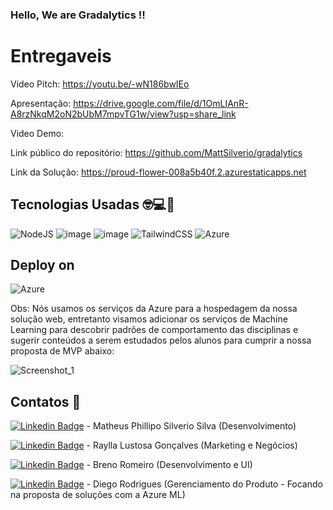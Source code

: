 ### Hello, We are Gradalytics !!

# Entregaveis
Video Pitch: <https://youtu.be/-wN186bwIEo>

Apresentação: <https://drive.google.com/file/d/1OmLIAnR-A8rzNkqM2oN2bUbM7mpvTG1w/view?usp=share_link>

Video Demo: 

Link público do repositório: <https://github.com/MattSilverio/gradalytics>

Link da Solução: <https://proud-flower-008a5b40f.2.azurestaticapps.net>


## Tecnologias Usadas 🤓💻🚀
![NodeJS](https://img.shields.io/badge/node.js-6DA55F?style=for-the-badge&logo=node.js&logoColor=white)
![image](https://img.shields.io/badge/React-20232A?style=for-the-badge&logo=react&logoColor=61DAFB) 
![image](https://img.shields.io/badge/typescript-%23007ACC.svg?style=for-the-badge&logo=typescript&logoColor=white)
![TailwindCSS](https://img.shields.io/badge/tailwindcss-%2338B2AC.svg?style=for-the-badge&logo=tailwind-css&logoColor=white)
![Azure](https://img.shields.io/badge/azure-%230072C6.svg?style=for-the-badge&logo=microsoftazure&logoColor=white)

## Deploy on
![Azure](https://img.shields.io/badge/azure-%230072C6.svg?style=for-the-badge&logo=microsoftazure&logoColor=white)

Obs: Nós usamos os serviços da Azure para a hospedagem da nossa solução web, entretanto visamos adicionar os serviços de Machine Learning para descobrir padrões de comportamento das disciplinas e sugerir conteúdos a serem estudados pelos alunos para cumprir a nossa proposta de MVP abaixo:

![Screenshot_1](https://user-images.githubusercontent.com/18178688/201650345-c96d0a3f-1a26-49db-bf35-993b1650071e.jpg)

## Contatos 📱
[![Linkedin Badge](https://img.shields.io/badge/LinkedIn-0077B5?style=for-the-badge&logo=linkedin&logoColor=white)](https://www.linkedin.com/in/matheusphillipo/) - Matheus Phillipo Silverio Silva (Desenvolvimento)

[![Linkedin Badge](https://img.shields.io/badge/LinkedIn-0077B5?style=for-the-badge&logo=linkedin&logoColor=white)](https://www.linkedin.com/in/rayllalustosa/) - Raylla Lustosa Gonçalves (Marketing e Negócios)

[![Linkedin Badge](https://img.shields.io/badge/LinkedIn-0077B5?style=for-the-badge&logo=linkedin&logoColor=white)](https://www.linkedin.com/in/brenoromeiro/) - Breno Romeiro (Desenvolvimento e UI)

[![Linkedin Badge](https://img.shields.io/badge/LinkedIn-0077B5?style=for-the-badge&logo=linkedin&logoColor=white)](https://www.linkedin.com/in/diego-rodrigues-914a395a/) - Diego Rodrigues (Gerenciamento do Produto - Focando na proposta de soluções com a Azure ML)
